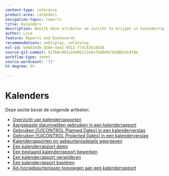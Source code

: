 ```yaml
---
content-type: reference
product-area: calendars
navigation-topic: reports
title: Kalenders
description: Bekijk deze artikelen om inzicht te krijgen in kalenderrapporten in Adobe Workfront.
author: Lisa
feature: Reports and Dashboards
recommendations: noDisplay, noCatalog
exl-id: b46834db-358e-4ee2-9512-f7419351de30
source-git-commit: 417b8c081a1940b112e8cfbd6d9216d802dc8f8e
workflow-type: tm+mt
source-wordcount: '73'
ht-degree: 0%

---
```


# Kalenders

Deze sectie bevat de volgende artikelen:

* [Overzicht van kalenderrapporten](../../../reports-and-dashboards/reports/calendars/calendar-reports-overview.md)
* [Aangepaste datumvelden gebruiken in een kalenderrapport](../../../reports-and-dashboards/reports/calendars/use-custom-dates.md)
* [Gebruiken [!UICONTROL Planned Dates] in een kalenderverslag](../../../reports-and-dashboards/reports/calendars/use-planned-dates.md)
* [Gebruiken [!UICONTROL Projected Dates] in een kalenderverslag](../../../reports-and-dashboards/reports/calendars/use-projected-dates.md)
* [Kalenderrapporten en gebeurtenisdetails weergeven](../../../reports-and-dashboards/reports/calendars/view-calendar-reports-and-event-details.md)
* [Een kalenderrapport delen](../../../reports-and-dashboards/reports/calendars/share-a-calendar-report.md)
* [Een bestaand kalenderrapport bewerken](../../../reports-and-dashboards/reports/calendars/edit-an-existing-calendar-report.md)
* [Een kalenderrapport verwijderen](../../../reports-and-dashboards/reports/calendars/delete-a-calendar-report.md)
* [Een kalenderrapport kopiëren](../../../reports-and-dashboards/reports/calendars/copy-a-calendar-report.md)
* [Ad-hocgebeurtenissen toevoegen aan een kalenderrapport](../../../reports-and-dashboards/reports/calendars/add-ad-hoc-events.md)
